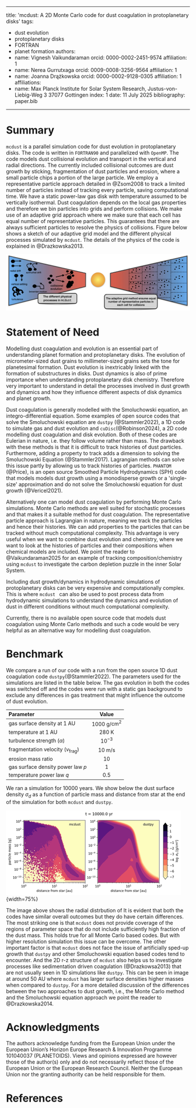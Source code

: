 
---
title: 'mcdust: A 2D Monte Carlo code for dust coagulation in protoplanetary disks'
tags:
  - dust evolution
  - protoplanetary disks
  - FORTRAN
  - planet formation
authors:
  - name: Vignesh Vaikundaraman
    orcid: 0000-0002-2451-9574
    affiliation: 1
  - name: Nerea Gurrutxaga
    orcid: 0009-0008-3256-9564
    affiliation: 1
  - name: Joanna Drążkowska
    orcid: 0000-0002-9128-0305
    affiliation: 1
affiliations:
 - name: Max Planck Institute for Solar System Research, Justus-von-Liebig-Weg 3
         37077 Gottingen
   index: 1
date: 11 July 2025
bibliography: paper.bib
---

# Summary

`mcdust` is a parallel simulation code for dust evolution in protoplanetary disks. The code is written in `FORTRAN90` and parallelized with `OpenMP`. The code models dust collisional evolution and transport in the vertical and radial directions. The currently included collisional outcomes are dust growth by sticking, fragmentation of dust particles and erosion, where a small particle chips a portion of the large particle. We employ a representative particle approach detailed in @Zsom2008 to track a limited number of particles instead of tracking every particle, saving computational time. We have a static power-law gas disk with temperature assumed to be vertically isothermal. Dust coagulation depends on the local gas properties and therefore we bin particles into grids and perform collisions. We make use of an adaptive grid approach where we make sure that each cell has equal number of representative particles. This guarantees that there are always sufficient particles to resolve the physics of collisions. Figure below shows a sketch of our adaptive grid model and the different physical processes simulated by `mcdust`. The details of the physics of the code is explained in @Drazkowska2013.

![](Figures/gridnew.png)

# Statement of Need

Modelling dust coagulation and evolution is an essential part of understanding planet formation and protoplanetary disks. The evolution of micrometer-sized dust grains to millimeter-sized grains sets the tone for planetesimal formation. Dust evolution is inextricably linked with the formation of substructures in disks. Dust dynamics is also of prime importance when understanding protoplanetary disk chemistry. Therefore very important to understand in detail the processes involved in dust growth and dynamics and how they influence different aspects of disk dynamics and planet growth. 

Dust coagulation is generally modelled with the Smoluchowski equation, an integro-differential equation. Some examples of open source codes that solve the Smoluchowski equation are `dustpy` (@Stammler2022), a 1D code to simulate gas and dust evolution and `cuDisc`(@Robinson2024), a 2D code modelling dust coagulation and disk evolution. Both of these codes are Eulerian in nature, i.e. they follow volume rather than mass. The drawback with these methods is that it is difficult to track histories of dust particles. Furthermore, adding a property to track adds a dimension to solving the Smoluchowski Equation (@Stammler2017). Lagrangian methods can solve this issue partly by allowing us to track histories of particles. `PHANTOM` (@Price), is an open source Smoothed Particle Hydrodynamics (SPH) code that models models dust growth using a monodisperse growth or a 'single-size' approximation and do not solve the Smoluchowski equation for dust growth (@Vericel2021). 

Alternatively one can model dust coagulation by performing Monte Carlo simulations. Monte Carlo methods are well suited for stochastic processes and that makes it a suitable method for dust coagulation. The representative particle approach is Lagrangian in nature, meaning we track the particles and hence their histories. We can add properties to the particles that can be tracked without much computational complexity. This advantage is very useful when we want to combine dust evolution and chemistry, where we want to look at the histories of particles and their compositions when chemical models are included. We point the reader to @Vaikundaraman2025 for an example of tracking composition/chemistry using `mcdust` to investigate the carbon depletion puzzle in the inner Solar System.

Including dust growth/dynamics in hydrodynamic simulations of protoplanetary disks can be very expensive and computationally complex. This is where `mcdust ` can also be used to post process data from hydrodynamic simulations to understand the dynamics and evolution of dust in different conditions without much computational complexity.

Currently, there is no available open source code that models dust coagulation using Monte Carlo methods and such a code would be very helpful as an alternative way for modelling dust coagulation.

# Benchmark
We compare a run of our code with a run from the open source 1D dust coagulation code `dustpy`(@Stammler2022). The parameters used for the simulations are listed in the table below. The gas evolution in both the codes was switched off and the codes were run with a static gas background to exclude any differences in gas treatment that might influence the outcome of dust evolution.

| Parameter                                   | Value                 |
|:------------------------------------------- | :--------------------:|
| gas surface density at 1 AU                 | 1000 g/$\mathrm{cm}^2$|
| temperature at 1 AU                         | 280 K                 |
| turbulence strength ($\alpha$)              | $10^{-3}$             |
| fragmentation velocity ($v_{\mathrm{frag}}$)| 10 m/s                |
| erosion mass ratio                          | 10                    |
| gas surface density power law $p$           | 1                     |
| temperature power law $q$                   | 0.5                   |

We ran a simulation for 10000 years. We show below the dust surface density $\sigma_d$ as a function of particle mass and distance from star at the end of the simulation for both `mcdust` and `dustpy`. 

![](Figures/dustpyvsmcdust.png){width=75%}


The image above shows the radial distrbution of It is evident that both the codes have similar overall outcomes but they do have certain differences. The most striking one is that `mcdust` does not provide coverage of the regions of parameter space that do not include sufficiently high fraction of the dust mass. This holds true for all Monte Carlo based codes. But with higher resolution simulation this issue can be overcome. The other important factor is that `mcdust` does not face the issue of artificially sped-up growth that `dustpy` and other Smoluchowski equation based codes tend to encounter. And the 2D r-z structure of `mcdust` also helps us to investigate processes like sedimentation driven coagulation (@Drazkowsa2013) that are not usually seen in 1D simulations like `dustpy`. This can be seen in image at around 50 AU where `mcdust` has larger surface densities higher masses when compared to `dustpy`. For a more detailed discussion of the differences between the two approaches to dust growth, i.e., the Monte Carlo method and the Smoluchowski equation approach we point the reader to @Drazkowska2014.

# Acknowledgments
The authors acknowledge funding from the European Union under the European Union’s Horizon Europe Research \& Innovation Programme 101040037 (PLANETOIDS). Views and opinions expressed are however those of the author(s) only and do not necessarily reflect those of the European Union or the European Research Council. Neither the European Union nor the granting authority can be held responsible for them.

# References
